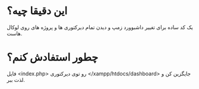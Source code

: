 <p dir='rtl'>

# این دقیقا چیه؟
یک کد ساده برای تغییر داشبوورد زمپ <xampp> و دیدن تمام دیرکتوری ها و پروژه های روی لوکال هاست.

# چطور استفادش کنم؟
فایل <index.php> رو توی دیرکتوری </xampp/htdocs/dashboard> جایگزین کن و لذت ببر.

</p>
